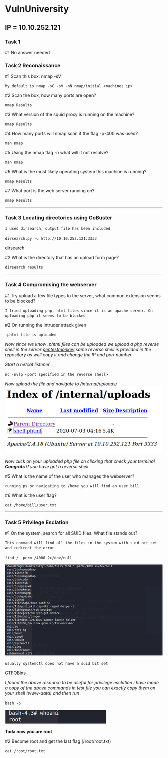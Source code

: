 # VulnUniversity

## IP = 10.10.252.121

### Task 1 

#1 No answer needed

### Task 2 Reconaissance

#1 Scan this box: nmap -sV <machines ip>
``` 
My default is nmap -sC -sV -oN nmap/initial <machines ip>
``` 

#2 Scan the box, how many ports are open?
```
nmap Results
```
#3 What version of the squid proxy is running on the machine?
```
nmap Results
```
#4 How many ports will nmap scan if the flag -p-400 was used?
```
man nmap
```
#5 Using the nmap flag -n what will it not resolve?
```
man nmap
```
#6 What is the most likely operating system this machine is running?
```
nmap Results
```
#7 What port is the web server running on?
```
nmap Results
```
*******************

### Task 3 Locating directories using GoBuster
```
I used dirsearch, output file has been included

dirsearch.py -u http://10.10.252.121:3333
```
[dirsearch](https://github.com/maurosoria/dirsearch)

#2 What is the directory that has an upload form page?
```
dirsearch results
```
*****************
### Task 4 Compromising the webserver

#1  Try upload a few file types to the server, what common extension seems to be blocked? 
```
I tried uploading php, html files since it is an apache server. On uploading php it seems to be blocked
```

#2 On running the intruder attack given
```
.phtml file is uploaded
```

*Now since we know .phtml files can be uploaded
we upload a php reverse shell in the server
[pentestmonkey](https://github.com/pentestmonkey/php-reverse-shell)
same reverse shell is provided in the repository as well copy it and change the IP and port number*

*Start a netcat listener*

`nc -nvlp <port specified in the reverse shell>` 

*Now upload the file and navigate to /internal/uploads/* 
![](./images/directory.png)

*Now click on your uploaded php file on clicking that check your terminal **Congrats !!** you have got a reverse shell*

#5 What is the name of the user who manages the webserver?
```
running ps or navigating to /home you will find an user bill
```
#6 What is the user flag?
```
cat /home/bill/user.txt
```
*************
### Task 5 Privilege Esclation
#1 On the system, search for all SUID files. What file stands out?
```
This command will find all the files in the system with suid bit set and redirect the error

find / -perm /4000 2>/dev/null
```
![](./images/find.png)

```
usually systemctl does not have a suid bit set
```

[GTFOBins](https://gtfobins.github.io/gtfobins/systemctl/)

*I found the above resource to be useful for privilege esclation i have made a copy of the above commands in test file you can exactly copy them on your shell (www-data) and then run*

`bash -p`

![](./images/bash.png)

**Tada now you are root**

#2 Become root and get the last flag (/root/root.txt)
```
cat /root/root.txt
```











